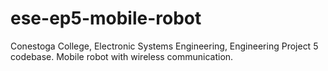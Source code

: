 # ese-ep5-mobile-robot
Conestoga College, Electronic Systems Engineering, Engineering Project 5 codebase. Mobile robot with wireless communication.
